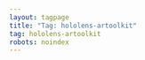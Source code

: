 ```yaml
---
layout: tagpage
title: "Tag: hololens-artoolkit"
tag: hololens-artoolkit
robots: noindex
---
```

